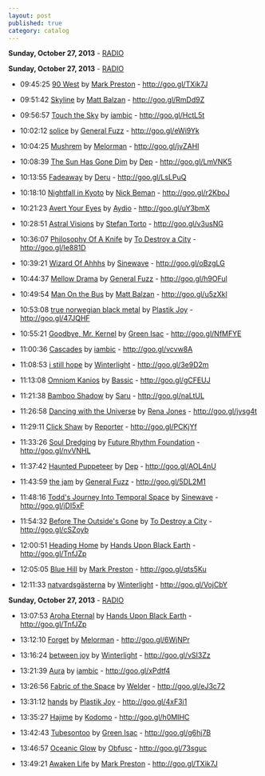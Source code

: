 ```yaml
---
layout: post
published: true
category: catalog
---
```


**Sunday, October 27, 2013** - [RADIO](/2013/10/27/general-fuzz-radio)



**Sunday, October 27, 2013** - [RADIO](/2013/10/27/general-fuzz-radio)

*   09:45:25  [90 West](http://goo.gl/3c3DjM) by [Mark Preston](http://www.last.fm/music/Mark+Preston) - http://goo.gl/TXik7J

*   09:51:42  [Skyline](http://goo.gl/ukqQQX) by [Matt Balzan](http://www.last.fm/music/Matt+Balzan) - http://goo.gl/RmDd9Z

*   09:56:57  [Touch the Sky](http://goo.gl/ZNJ4nV) by [iambic](http://www.last.fm/music/iambic) - http://goo.gl/HctL5t

*   10:02:12  [solice](http://goo.gl/uHZRDl) by [General Fuzz](http://www.last.fm/music/General+Fuzz) - http://goo.gl/eWi9Yk

*   10:04:25  [Mushrem](http://goo.gl/pk4QqM) by [Melorman](http://www.last.fm/music/Melorman) - http://goo.gl/jvZAHl

*   10:08:39  [The Sun Has Gone Dim](http://goo.gl/vT7VpB) by [Dep](http://www.last.fm/music/Dep) - http://goo.gl/LmVNK5

*   10:13:55  [Fadeaway](http://goo.gl/H4sBFz) by [Deru](http://www.last.fm/music/Deru) - http://goo.gl/LsLPuQ

*   10:18:10  [Nightfall in Kyoto](http://goo.gl/rJBoL1) by [Nick Beman](http://www.last.fm/music/Nick+Beman) - http://goo.gl/r2KboJ

*   10:21:23  [Avert Your Eyes](http://goo.gl/JW7EE7) by [Aydio](http://www.last.fm/music/Aydio) - http://goo.gl/uY3bmX

*   10:28:51  [Astral Visions](http://goo.gl/7JP5Ho) by [Stefan Torto](http://www.last.fm/music/Stefan+Torto) - http://goo.gl/v3usNG

*   10:36:07  [Philosophy Of A Knife](http://goo.gl/sf5i0Y) by [To Destroy a City](http://www.last.fm/music/To+Destroy+a+City) - http://goo.gl/Ie881D

*   10:39:21  [Wizard Of Ahhhs](http://goo.gl/uF7pDV) by [Sinewave](http://www.last.fm/music/Sinewave) - http://goo.gl/oBzgLG

*   10:44:37  [Mellow Drama](http://goo.gl/Imt3HI) by [General Fuzz](http://www.last.fm/music/General+Fuzz) - http://goo.gl/h9OFul

*   10:49:54  [Man On the Bus](http://goo.gl/I5uC0Q) by [Matt Balzan](http://www.last.fm/music/Matt+Balzan) - http://goo.gl/u5zXkl

*   10:53:08  [true norwegian black metal](http://goo.gl/jbfHVu) by [Plastik Joy](http://www.last.fm/music/Plastik+Joy) - http://goo.gl/47JQHF

*   10:55:21  [Goodbye, Mr. Kernel](http://goo.gl/EZpbO8) by [Green Isac](http://www.last.fm/music/Green+Isac) - http://goo.gl/NfMFYE

*   11:00:36  [Cascades](http://goo.gl/Q8rxKV) by [iambic](http://www.last.fm/music/iambic) - http://goo.gl/vcvw8A

*   11:08:53  [i still hope](http://goo.gl/7aJ4Th) by [Winterlight](http://www.last.fm/music/Winterlight) - http://goo.gl/3e9D2m

*   11:13:08  [Omniom Kanios](http://goo.gl/wpUr5T) by [Bassic](http://www.last.fm/music/Bassic) - http://goo.gl/gCFEUJ

*   11:21:38  [Bamboo Shadow](http://goo.gl/qx0r82) by [Saru](http://www.last.fm/music/Saru) - http://goo.gl/naLtUL

*   11:26:58  [Dancing with the Universe](http://goo.gl/Nw14dm) by [Rena Jones](http://www.last.fm/music/Rena+Jones) - http://goo.gl/jvsg4t

*   11:29:11  [Click Shaw](http://goo.gl/BQqaaO) by [Reporter](http://www.last.fm/music/Reporter) - http://goo.gl/PCKjYf

*   11:33:26  [Soul Dredging](http://goo.gl/OihlCV) by [Future Rhythm Foundation](http://www.last.fm/music/Future+Rhythm+Foundation) - http://goo.gl/nvVNHL

*   11:37:42  [Haunted Puppeteer](http://goo.gl/4EaAA0) by [Dep](http://www.last.fm/music/Dep) - http://goo.gl/AOL4nU

*   11:43:59  [the jam](http://goo.gl/4QhJK2) by [General Fuzz](http://www.last.fm/music/General+Fuzz) - http://goo.gl/5DL2M1

*   11:48:16  [Todd's Journey Into Temporal Space](http://goo.gl/hyMfwp) by [Sinewave](http://www.last.fm/music/Sinewave) - http://goo.gl/jDI5xF

*   11:54:32  [Before The Outside's Gone](http://goo.gl/GJA6XZ) by [To Destroy a City](http://www.last.fm/music/To+Destroy+a+City) - http://goo.gl/cSZoyb

*   12:00:51  [Heading Home](http://goo.gl/a8w9sc) by [Hands Upon Black Earth](http://www.last.fm/music/Hands+Upon+Black+Earth) - http://goo.gl/TnfJZp

*   12:05:05  [Blue Hill](http://goo.gl/XXj5HE) by [Mark Preston](http://www.last.fm/music/Mark+Preston) - http://goo.gl/qts5Ku

*   12:11:33  [natvardsgästerna](http://goo.gl/TnvZke) by [Winterlight](http://www.last.fm/music/Winterlight) - http://goo.gl/VojCbY



**Sunday, October 27, 2013** - [RADIO](/2013/10/27/general-fuzz-radio)

*   13:07:53  [Aroha Eternal](http://goo.gl/gc90V9) by [Hands Upon Black Earth](http://www.last.fm/music/Hands+Upon+Black+Earth) - http://goo.gl/TnfJZp

*   13:12:10  [Forget](http://goo.gl/HF2ZqV) by [Melorman](http://www.last.fm/music/Melorman) - http://goo.gl/6WjNPr

*   13:16:24  [between joy](http://goo.gl/CB6kTB) by [Winterlight](http://www.last.fm/music/Winterlight) - http://goo.gl/vSI3Zz

*   13:21:39  [Aura](http://goo.gl/A1HLwP) by [iambic](http://www.last.fm/music/iambic) - http://goo.gl/xPdtf4

*   13:26:56  [Fabric of the Space](http://goo.gl/zAYjWW) by [Welder](http://www.last.fm/music/Welder) - http://goo.gl/eJ3c72

*   13:31:12  [hands](http://goo.gl/CjR2SH) by [Plastik Joy](http://www.last.fm/music/Plastik+Joy) - http://goo.gl/4xF3i1

*   13:35:27  [Hajime](http://goo.gl/xZ4apW) by [Kodomo](http://www.last.fm/music/Kodomo) - http://goo.gl/h0MIHC

*   13:42:43  [Tubesontoo](http://goo.gl/fNrO7f) by [Green Isac](http://www.last.fm/music/Green+Isac) - http://goo.gl/g6hj7B

*   13:46:57  [Oceanic Glow](http://goo.gl/jZ6CYL) by [Obfusc](http://www.last.fm/music/Obfusc) - http://goo.gl/73sguc

*   13:49:21  [Awaken Life](http://goo.gl/vRbC1I) by [Mark Preston](http://www.last.fm/music/Mark+Preston) - http://goo.gl/TXik7J

